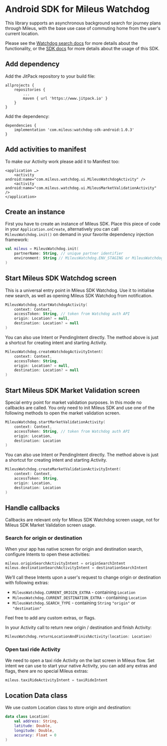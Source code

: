 # Android SDK for Mileus Watchdog

This library supports an asynchronous background search for journey plans through Mileus, with the base use case of commuting home from the user's current location.

Please see the [Watchdog search docs](https://docs.mileus.com/watchdog-search/) for more details about the functionality, or the [SDK docs](https://docs.mileus.com/watchdog-search/frontend-integration/sdk/android/) for more details about the usage of this SDK.

## Add dependency
Add the JitPack repository to your build file:
```
allprojects {
    repositories {
        ...
        maven { url 'https://www.jitpack.io' }
    }
}
```
Add the dependency:
```
dependencies {
    implementation 'com.mileus:watchdog-sdk-android:1.0.3'
}
```

## Add activities to manifest
To make our Activity work please add it to Manifest too:
```
<application …>
    <activity android:name="com.mileus.watchdog.ui.MileusWatchdogActivity" />
    <activity android:name="com.mileus.watchdog.ui.MileusMarketValidationActivity" />
</application>
```

## Create an instance
First you have to create an instance of Mileus SDK. Place this piece of code in your `Application.onCreate`, alternatively you can call `MileusWatchdog.init()` on demand in your favorite dependency injection framework:
``` kotlin
val mileus = MileusWatchdog.init(
    partnerName: String, // unique partner identifier
    environment: String // MileusWatchdog.ENV_STAGING or MileusWatchdog.ENV_PRODUCTION
)
```

## Start Mileus SDK Watchdog screen
This is a universal entry point in Mileus SDK Watchdog. Use it to initialise new search, as well as opening Mileus SDK Watchdog from notification.
``` kotlin
MileusWatchdog.startWatchdogActivity(
    context: Context,
    accessToken: String, // token from Watchdog auth API
    origin: Location? = null,
    destination: Location? = null
)
```

You can also use Intent or PendingIntent directly. The method above is just a shortcut for creating intent and starting Activity.
``` kotlin
MileusWatchdog.createWatchdogActivityIntent(
    context: Context,
    accessToken: String,
    origin: Location? = null, 
    destination: Location? = null 
)
```

## Start Mileus SDK Market Validation screen
Special entry point for market validation purposes. In this mode no callbacks are called. You only need to init Mileus SDK and use one of the following methods to open the market validation screen.
``` kotlin
MileusWatchdog.startMarketValidationActivity(
    context: Context,
    accessToken: String, // token from Watchdog auth API
    origin: Location,
    destination: Location
)
```

You can also use Intent or PendingIntent directly. The method above is just a shortcut for creating intent and starting Activity.
``` kotlin
MileusWatchdog.createMarketValidationActivityIntent(
    context: Context,
    accessToken: String,
    origin: Location, 
    destination: Location 
)
```

## Handle callbacks
Callbacks are relevant only for Mileus SDK Watchdog screen usage, not for Mileus SDK Market Validation screen usage.

### Search for origin or destination
When your app has native screen for origin and destination search, configure Intents to open these activities:
``` kotlin
mileus.originSearchActivityIntent = originSearchIntent
mileus.destinationSearchActivityIntent = destinationSearchIntent
```

We’ll call these Intents upon a user's request to change origin or destination with following extras:

- `MileusWatchdog.CURRENT_ORIGIN_EXTRA` - containing `Location`
- `MileusWatchdog.CURRENT_DESTINATION_EXTRA` - containing `Location`
- `MileusWatchdog.SEARCH_TYPE` - containing `String` `"origin"` or `"destination"`

Feel free to add any custom extras, or flags.

In your Activity call to return new origin / destination and finish Activity:

``` kotlin
MileusWatchdog.returnLocationAndFinishActivity(location: Location)
```

### Open taxi ride Activity
We need to open a taxi ride Activity on the last screen in Mileus flow. Set intent we can use to start your native Activity, you can add any extras and flags, there are no special Mileus extras:
``` kotlin
mileus.taxiRideActivityIntent = taxiRideIntent
```

## Location Data class
We use custom Location class to store origin and destination:
``` kotlin
data class Location(
    val address: String, 
    latitude: Double, 
    longitude: Double, 
    accuracy: Float = 0
)
```
